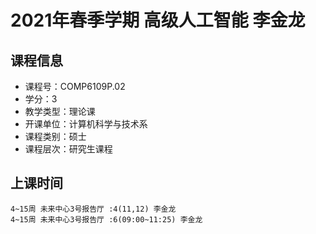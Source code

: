 # 2021年春季学期 高级人工智能 李金龙






## 课程信息

- 课程号：COMP6109P.02
- 学分：3
- 教学类型：理论课
- 开课单位：计算机科学与技术系
- 课程类别：硕士
- 课程层次：研究生课程

## 上课时间

```
4~15周 未来中心3号报告厅 :4(11,12) 李金龙
4~15周 未来中心3号报告厅 :6(09:00~11:25) 李金龙
```


